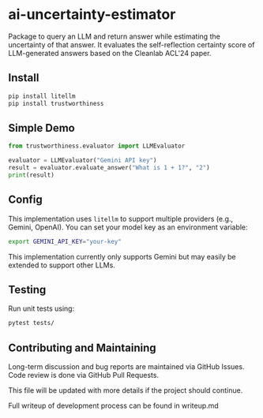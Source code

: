 # ai-uncertainty-estimator
Package to query an LLM and return answer while estimating the uncertainty of that answer.
It evaluates the self-reflection certainty score of LLM-generated answers based on the Cleanlab ACL'24 paper.

## Install

```bash
pip install litellm
pip install trustworthiness
```

## Simple Demo

```python
from trustworthiness.evaluator import LLMEvaluator

evaluator = LLMEvaluator("Gemini API key")
result = evaluator.evaluate_answer("What is 1 + 1?", "2")
print(result)
```

## Config

This implementation uses `litellm` to support multiple providers (e.g., Gemini, OpenAI).
You can set your model key as an environment variable:

```bash
export GEMINI_API_KEY="your-key"
```

This implementation currently only supports Gemini but may easily be extended
to support other LLMs.

## Testing

Run unit tests using:

```bash
pytest tests/
```

## Contributing and Maintaining

Long-term discussion and bug reports are maintained via GitHub Issues.
Code review is done via GitHub Pull Requests.

This file will be updated with more details if the project should continue.

Full writeup of development process can be found in writeup.md